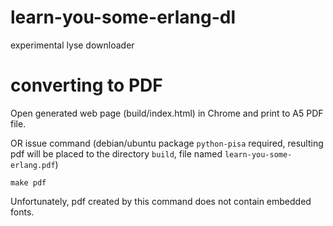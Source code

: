 learn-you-some-erlang-dl
========================

experimental lyse downloader

converting to PDF
=================

Open generated web page (build/index.html) in Chrome and print to A5 PDF file.

OR issue command (debian/ubuntu package `python-pisa` required, resulting pdf will be placed
to the directory `build`, file named `learn-you-some-erlang.pdf`)

    make pdf

Unfortunately, pdf created by this command does not contain embedded fonts.
